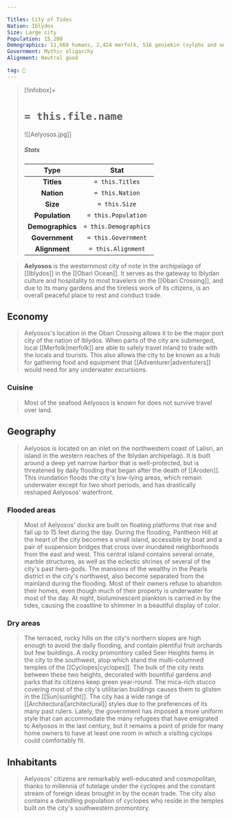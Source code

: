 ```yaml
---

Titles: City of Tides
Nation: Iblydos
Size: Large city
Population: 15,200
Demographics: 11,660 humans, 2,424 merfolk, 516 geniekin (sylphs and undines), 146 cyclopes, 122 fey, 332 other
Government: Mythic oligarchy
Alignment: Neutral good

tag: 🌃
---
```


> [!infobox]+
> #  `= this.file.name`
> ![[Aelyosos.jpg]]
> ##### Stats
> Type | Stat |
> :---:|:---:|
> **Titles** | `= this.Titles` |
> **Nation** | `= this.Nation` |
> **Size** | `= this.Size` |
> **Population** | `= this.Population` |
> **Demographics** | `= this.Demographics` |
> **Government** | `= this.Government` |
> **Alignment** | `= this.Alignment` |



 



> **Aelyosos** is the westernmost city of note in the archipelago of [[Iblydos]] in the [[Obari Ocean]]. It serves as the gateway to Iblydan culture and hospitality to most travelers on the [[Obari Crossing]], and due to its many gardens and the tireless work of its citizens, is an overall peaceful place to rest and conduct trade.



## Economy

> Aelyosos's location in the Obari Crossing allows it to be the major port city of the nation of Iblydos. When parts of the city are submerged, local [[Merfolk|merfolk]] are able to safely travel inland to trade with the locals and tourists. This also allows the city to be known as a hub for gathering food and equipment that [[Adventurer|adventurers]] would need for any underwater excursions.


### Cuisine

> Most of the seafood Aelyosos is known for does not survive travel over land.


## Geography

> Aelyosos is located on an inlet on the northwestern coast of Lalisri, an island in the western reaches of the Iblydan archipelago. It is built around a deep yet narrow harbor that is well-protected, but is threatened by daily flooding that began after the death of [[Aroden]]. This inundation floods the city's low-lying areas, which remain underwater except for two short periods, and has drastically reshaped Aelyosos' waterfront.


### Flooded areas

> Most of Aelyosos' docks are built on floating platforms that rise and fall up to 15 feet during the day. During the flooding, Pantheon Hill at the heart of the city becomes a small island, accessible by boat and a pair of suspension bridges that cross over inundated neighborhoods from the east and west. This central island contains several ornate, marble structures, as well as the eclectic shrines of several of the city's past hero-gods. The mansions of the wealthy in the Pearls district in the city's northwest, also become separated from the mainland during the flooding. Most of their owners refuse to abandon their homes, even though much of their property is underwater for most of the day. At night, bioluminescent plankton is carried in by the tides, causing the coastline to shimmer in a beautiful display of color.


### Dry areas

> The terraced, rocky hills on the city's northern slopes are high enough to avoid the daily flooding, and contain plentiful fruit orchards but few buildings. A rocky promontory called Seer Heights hems in the city to the southwest, atop which stand the multi-columned temples of the [[Cyclopes|cyclopes]]. The bulk of the city rests between these two heights, decorated with bountiful gardens and parks that its citizens keep green year-round. The mica-rich stucco covering most of the city's utilitarian buildings causes them to glisten in the [[Sun|sunlight]]. The city has a wide range of [[Architectural|architectural]] styles due to the preferences of its many past rulers. Lately, the government has imposed a more uniform style that can accommodate the many refugees that have emigrated to Aelyosos in the last century, but it remains a point of pride for many home owners to have at least one room in which a visiting cyclops could comfortably fit.


## Inhabitants

> Aelyosos' citizens are remarkably well-educated and cosmopolitan, thanks to millennia of tutelage under the cyclopes and the constant stream of foreign ideas brought in by the ocean trade. The city also contains a dwindling population of cyclopes who reside in the temples built on the city's southwestern promontory.







